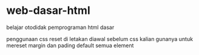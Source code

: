 # web-dasar-html
belajar otodidak pemprograman html dasar


penggunaan css reset di letakan diawal sebelum css kalian
gunanya untuk mereset margin dan pading default semua element
